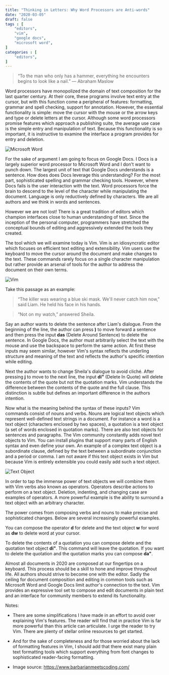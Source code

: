 ```yaml
---
title: "Thinking in Letters: Why Word Processors are Anti-words"
date: "2020-03-05" 
draft: false 
tags : [
    "editors",
    "vim",
    "google docs",
    "microsoft word",
]
categories : [
    "editors",
]
---
```


> “To the man who only has a hammer, everything he encounters begins to look like a nail.”
― Abraham Maslow 

Word processors have monopolized the domain of text composition for the last quarter century. At their core, these programs involve text entry at the cursor, but with this function come a peripheral of features: formatting, grammar and spell checking, support for annotation. However, the essential functionality is simple: move the cursor with the mouse or the arrow keys and type or delete letters at the cursor. Although some word processors promise features which approach a publishing suite, the average use case is the simple entry and manipulation of text. Because this functionality is so important, it is instructive to examine the interface a program provides for entry and deletion. 

![Microsoft Word](/img/officexp_clippy.png)

For the sake of argument I am going to focus on Google Docs. I Docs is a largely superior word processor to Microsoft Word and I don't want to punch down. The largest unit of text that Google Docs understands is a sentence. How does does Docs leverage this understanding? For the most part, sophisticated spelling and grammar checking tools. However, where Docs fails is the user interaction with the text. Word processors force the brain to descend to the level of the character while manipulating the document. Language is only reductively defined by characters. We are all authors and we think in words and sentences.

However we are not lost! There is a great tradition of editors which champion interfaces close to human understanding of text. Since the inception of the personal computer, programmers have stretched the conceptual bounds of editing and aggressively extended the tools they created.

The tool which we will examine today is Vim. Vim is an idiosyncratic editor which focuses on efficient text editing and extensibility. Vim users use the keyboard to move the cursor around the document and make changes to the text. These commands rarely focus on a single character manipulation but rather provide an arsenal of tools for the author to address the document on their own terms. 

![Vim](/img/vim-5-1.png)

Take this passage as an example:

> “The killer was wearing a blue ski mask. We'll never catch him now," said Liam. He held his face in his hands.  

> “Not on my watch,” answered Sheila. 

Say an author wants to delete the sentence after Liam's dialogue. From the beginning of the line, the author can press **)** to move forward a sentence and then press the input **das** (Delete Around Sentence) to delete the sentence. In Google Docs, the author must arbitrarily  select the text with the mouse and use the backspace to perform the same action. At first these inputs may seem similar, however Vim's syntax reflects the underling structure and meaning of the text and reflects the author's specific intention while editing. 

Next the author wants to change Sheila's dialogue to avoid cliché. After pressing **j** to move to the next line, the input **di"** (Delete In Quote) will delete the contents of the quote but not the quotation marks. Vim understands the difference between the contents of the quote and the full clause. This distinction is subtle but defines an important difference in the authors intention.

Now what is the meaning behind the syntax of these inputs? Vim commands consist of nouns and verbs. Nouns are logical text objects which represent well-defined text strings in a document. For instance a word is a text object (characters enclosed by two spaces), a quotation is a text object (a set of words enclosed in quotation marks). There are also text objects for sentences and paragraphs. The Vim community constantly adds novel text objects to Vim. You can install plugins that support many parts of English syntax and even define your own. An example of a complex text object is a subordinate clause, defined by the text between a subordinate conjunction and a period or comma. I am not aware if this text object exists in Vim but because Vim is entirely extensible you could easily add such a text object.


![Text Object](/img/vim-text-objects-commands.jpg)

In order to tap the immense power of text objects we will combine them with Vim verbs also known as operators. Operators describe actions to perform on a text object. Deletion, indenting, and changing case are examples of operators. A more powerful example is the ability to surround a text object with an arbitrary character. 

The power comes from composing verbs and nouns to make precise and sophisticated changes. Below are several increasingly powerful examples.

You can compose the operator **d** for delete and the text object **w** for word as **dw** to delete word at your cursor.

To delete the contents of a quotation you can compose delete and the quotation text object **di"**. This command will leave the quotation. If you want to delete the quotation and the quotation marks you can compose **da"**.

Almost all documents in 2020 are composed at our fingertips on a keyboard. This process should be a skill to hone and improve throughout life. All authors should strive to become one with the editor. Sadly the ceiling for document composition and editing in common tools such as Microsoft Word and Google Docs limit author's connection to the text. Vim provides an expressive tool set to compose and edit documents in plain text and an interface for community members to extend its functionality.  

Notes:

* There are some simplifications I have made in an effort to avoid over explaining Vim's features. The reader will find that in practice Vim is far more powerful than this article can articulate. I urge the reader to try Vim. There are plenty of stellar online resources to get started. 

* And for the sake of completeness and for those worried about the lack of formatting features in Vim, I should add that there exist many plain text formatting tools which support everything from font changes to sophisticated reader-facing formatting. 


* Image source: https://www.barbarianmeetscoding.com/
